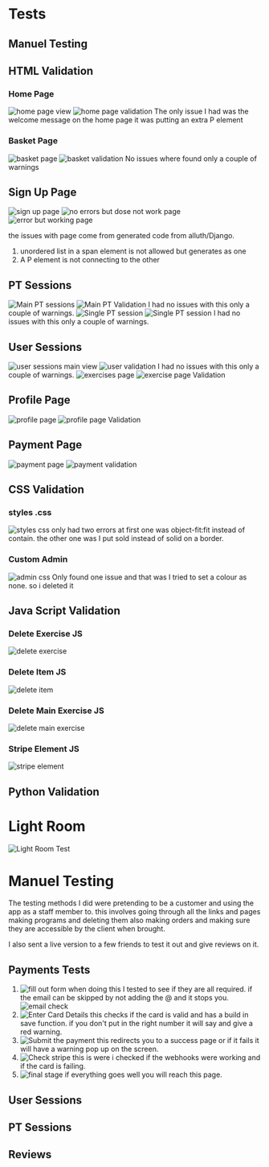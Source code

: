 # Tests

## Manuel Testing

## HTML Validation

### Home Page
![home page view](docs/validation-images/home-page.png)
![home page validation](docs/validation-images/home-page-validation.png)
The only issue I had was the welcome message on the home page it was putting an extra P element 

### Basket Page
![basket page](docs/validation-images/basket-page.png)
![basket validation](docs/validation-images/basket-validation.png)
No issues where found only a couple of warnings

## Sign Up Page
![sign up page](docs/validation-images/sign-out-page.png)
![no errors but dose not work page](docs/validation-images/passes-validation-dose-not-work.png)
![error but working page](docs/validation-images/errors-for-signup-valdidation.png)

the issues with page come from generated code from alluth/Django. 
1. unordered list in a span element is not allowed but generates as one 
2. A P element is not connecting to the other 

## PT Sessions
![Main PT sessions](docs/validation-images/pt-session-page.png)
![Main PT Validation](docs/validation-images/pt-session-validation.png)
I had no issues with this only a couple of warnings.
![Single PT session](docs/validation-images/pt-session-page-view.png)
![Single PT session](docs/validation-images/pt-session-page-view.png)
I had no issues with this only a couple of warnings.

## User Sessions
![user sessions  main view](docs/validation-images/user-programs-main-page.png)
![user validation](docs/validation-images/user-main-validation.png)
I had no issues with this only a couple of warnings.
![exercises page](docs/validation-images/user-exercise-page.png)
![exercise page Validation](docs/validation-images/user-exercise-validation.png)

## Profile Page
![profile page](docs/validation-images/profile-page.png)
![profile page Validation](docs/validation-images/profile-page-validation.png)

## Payment Page
![payment page](docs/validation-images/payment-page.png)
![payment validation](docs/validation-images/payment-validation.png)
## CSS Validation

### styles .css
![styles css](docs/validation-images/styles-css.png)
only had two errors at first one was object-fit:fit instead of contain.
the other one was I put sold instead of solid on a border.

### Custom Admin
![admin css](docs/validation-images/admin-css.png)
Only found one issue and that was I tried to set a colour as none. so i deleted it 

## Java Script Validation

### Delete Exercise JS
![delete exercise](docs/validation-images/delete-exercise-validation.png)
### Delete Item JS
![delete item](docs/validation-images/delete-item-validation.png)
### Delete Main Exercise JS
![delete main exercise](docs/validation-images/delete-main-exercise-validation.png)
### Stripe Element JS
![stripe element](docs/validation-images/stripe-elements-validation.png)
## Python Validation

# Light Room
![Light Room Test](docs/test-images/light-room.png)

# Manuel Testing
The testing methods I did were pretending to be a customer and using the app as a staff member to.
this involves going through all the links and pages making programs and deleting them also making orders and making sure they are accessible by the client when brought.

I also sent a live version to a few friends to test it out and give reviews on it.

## Payments Tests
 
1. ![fill out form](docs/readme-images/payment-view.png)
when doing this I tested to see if they are all required.
if the email can be skipped by not adding the @ and it stops you.
![email check](docs/test-images/email-test.png)
2. ![Enter Card Details](docs/test-images/entering-card-number.png)
this checks if the card is valid and has a build in save function.
if you don't put in the right number it will say and give a red warning.
3. ![Submit the payment](docs/test-images/submit.png)
this redirects you to a success page or if it fails it will have a warning pop up on the screen.
4. ![Check stripe](docs/readme-images/succesful-payment-intent.png)
this is were i checked if the webhooks were working and if the card is failing.
5. ![final stage](docs/test-images/order-number-succes-page.png)
if everything goes well you will reach this page.

## User Sessions

## PT Sessions

## Reviews